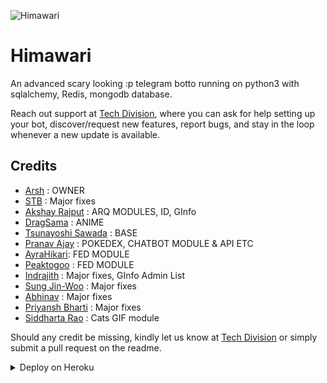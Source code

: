 ![Himawari](https://wallpapercave.com/wp/wp2070233.png)
# Himawari

An advanced scary looking :p telegram botto running on python3 with sqlalchemy, Redis, mongodb database.

Reach out support at [Tech Division](https://t.me/IgniteTechDivision), where you can ask for help setting up your bot, discover/request new features, report bugs, and stay in the loop whenever a new update is available. 

## Credits

+ [Arsh](https://github.com/ArshCypherZ) : OWNER
+ [STB](https://github.com/STBxD) : Major fixes
+ [Akshay Rajput](https://github.com/TheHamkerCat) : ARQ MODULES, ID, GInfo
+ [DragSama](https://github.com/DragSama) : ANIME
+ [Tsunayoshi Sawada](https://github.com/TsunayoshiSawada) : BASE
+ [Pranav Ajay](https://github.com/MoeZilla) : POKEDEX, CHATBOT MODULE & API ETC
+ [AyraHikari](https://github.com/AyraHikari): FED MODULE
+ [Peaktogoo](https://github.com/peaktogoo) : FED MODULE
+ [Indrajith](https://github.com/TamilVip007) : Major fixes, GInfo Admin List
+ [Sung Jin-Woo](https://github.com/solo-dragon) : Major fixes
+ [Abhinav](https://github.com/Kanekiken099999) : Major fixes
+ [Priyansh Bharti](https://github.com/PriyanshBharti) : Major fixes
+ [Siddharta Rao](https://github.com/IzumiCypherX) : Cats GIF module


Should any credit be missing, kindly let us know at [Tech Division](https://t.me/IgniteTechDivision) or simply submit a pull request on the readme.

<details>
	<summary>Deploy on Heroku</summary>
	<br>
	<b>
The Easiest Way to Deploy This Bot is Via Heroku.
		In Order To deploy, You Just Have Fill The Necessary Environment Variables and Done!</b>
	
  <h1>
    <p align="center">
        <a href="https://heroku.com/deploy?template=https://github.com/Kudagalak/gabutbot/stable">
            <img src="https://www.herokucdn.com/deploy/button.svg" alt="Deploy">
        </a>
</h1>
</details> 

